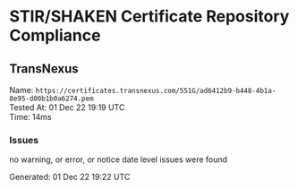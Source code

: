 # STIR/SHAKEN Certificate Repository Compliance

## TransNexus

Name: `https://certificates.transnexus.com/551G/ad6412b9-b448-4b1a-8e95-d00b1b0a6274.pem`\
Tested At: 01 Dec 22 19:19 UTC\
Time: 14ms

### Issues

no warning, or error, or notice date level issues were found

Generated: 01 Dec 22 19:22 UTC